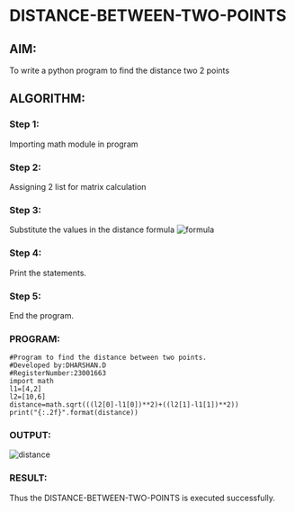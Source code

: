 # DISTANCE-BETWEEN-TWO-POINTS

## AIM:
To write a python program to find the distance two 2 points
## ALGORITHM:
### Step 1:
Importing math module in program
### Step 2:
Assigning 2 list for matrix calculation
### Step 3: 
Substitute the values in the distance formula  ![formula](/formula.JPG)
### Step 4:
Print the statements.
### Step 5:
End the program.
### PROGRAM:
```
#Program to find the distance between two points.
#Developed by:DHARSHAN.D
#RegisterNumber:23001663
import math
l1=[4,2]
l2=[10,6]
distance=math.sqrt(((l2[0]-l1[0])**2)+((l2[1]-l1[1])**2))
print("{:.2f}".format(distance))
```
### OUTPUT:

![distance](https://github.com/dharshan7200/DISTANCE-BETWEEN-TWO-POINTS/assets/138850116/df3574ed-ae05-4c39-824c-2bc7670c71f6)

### RESULT:
Thus the DISTANCE-BETWEEN-TWO-POINTS is executed successfully.

